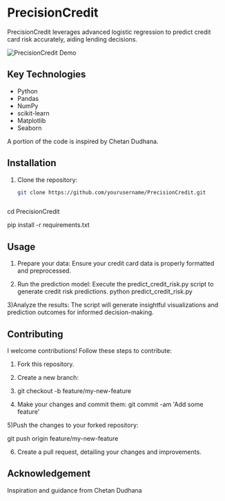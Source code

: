# PrecisionCredit

PrecisionCredit leverages advanced logistic regression to predict credit card risk accurately, aiding lending decisions.

![PrecisionCredit Demo](demo_image.png)

## Key Technologies

- Python
- Pandas
- NumPy
- scikit-learn
- Matplotlib
- Seaborn

A portion of the code is inspired by Chetan Dudhana.

## Installation

1. Clone the repository:
   ```bash
   git clone https://github.com/yourusername/PrecisionCredit.git



cd PrecisionCredit


pip install -r requirements.txt

## Usage
1) Prepare your data: Ensure your credit card data is properly formatted and preprocessed.

2) Run the prediction model: Execute the predict_credit_risk.py script to generate credit risk predictions.
python predict_credit_risk.py

3)Analyze the results: The script will generate insightful visualizations and prediction outcomes for informed decision-making.



## Contributing 
I welcome contributions! Follow these steps to contribute:

1) Fork this repository.

2) Create a new branch:

3) git checkout -b feature/my-new-feature

4) Make your changes and commit them:
git commit -am 'Add some feature'

5)Push the changes to your forked repository:

git push origin feature/my-new-feature

6) Create a pull request, detailing your changes and improvements.


## Acknowledgement
Inspiration and guidance from  Chetan Dudhana
